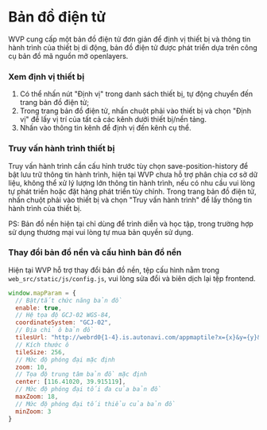 <!-- 电子地图 -->
# Bản đồ điện tử
WVP cung cấp một bản đồ điện tử đơn giản để định vị thiết bị và thông tin hành trình của thiết bị di động, bản đồ điện tử được phát triển dựa trên công cụ bản đồ mã nguồn mở openlayers.
### Xem định vị thiết bị
1. Có thể nhấn nút "Định vị" trong danh sách thiết bị, tự động chuyển đến trang bản đồ điện tử;
2. Trong trang bản đồ điện tử, nhấn chuột phải vào thiết bị và chọn "Định vị" để lấy vị trí của tất cả các kênh dưới thiết bị/nền tảng.
3. Nhấn vào thông tin kênh để định vị đến kênh cụ thể.

### Truy vấn hành trình thiết bị
Truy vấn hành trình cần cấu hình trước tùy chọn save-position-history để bật lưu trữ thông tin hành trình, hiện tại WVP chưa hỗ trợ phân chia cơ sở dữ liệu, không thể xử lý lượng lớn thông tin hành trình, nếu có nhu cầu vui lòng tự phát triển hoặc đặt hàng phát triển tùy chỉnh.
Trong trang bản đồ điện tử, nhấn chuột phải vào thiết bị và chọn "Truy vấn hành trình" để lấy thông tin hành trình của thiết bị.

PS: Bản đồ nền hiện tại chỉ dùng để trình diễn và học tập, trong trường hợp sử dụng thương mại vui lòng tự mua bản quyền sử dụng.

### Thay đổi bản đồ nền và cấu hình bản đồ nền
Hiện tại WVP hỗ trợ thay đổi bản đồ nền, tệp cấu hình nằm trong `web_src/static/js/config.js`, vui lòng sửa đổi và biên dịch lại tệp frontend.
```javascript
window.mapParam = {
  // Bật/tắt chức năng bản đồ
  enable: true,
  // Hệ tọa độ GCJ-02 WGS-84,
  coordinateSystem: "GCJ-02",
  // Địa chỉ ô bản đồ
  tilesUrl: "http://webrd0{1-4}.is.autonavi.com/appmaptile?x={x}&y={y}&z={z}&lang=zh_cn&size=1&scale=1&style=8",
  // Kích thước ô
  tileSize: 256,
  // Mức độ phóng đại mặc định
  zoom: 10,
  // Tọa độ trung tâm bản đồ mặc định
  center: [116.41020, 39.915119],
  // Mức độ phóng đại tối đa của bản đồ
  maxZoom: 18,
  // Mức độ phóng đại tối thiểu của bản đồ
  minZoom: 3
}